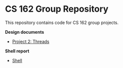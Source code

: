 CS 162 Group Repository
=======================

This repository contains code for CS 162 group projects.

**Design documents**

<!--* [Project 1: User Programs](doc/project1.md) -->
* [Project 2: Threads](doc/project2.md)
<!--* [Project 3: File System](doc/project3.md) -->

<!--
**Final reports**

* [Project 1: User Programs](report/project1.md)
* [Project 2: Threads](report/project2.md)
* [Project 3: File System](report/project3.md) -->

**Shell report**
* [Shell](hw2/readme.md)